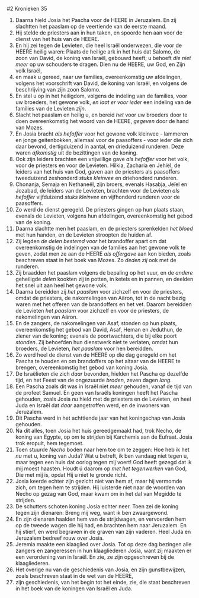 #2 Kronieken 35
1. Daarna hield Josia het Pascha voor de HEERE in Jeruzalem. En zij slachtten het paaslam op de veertiende van de eerste maand.
2. Hij stelde de priesters aan in hun taken, en spoorde hen aan voor de dienst van het huis van de HEERE.
3. En hij zei tegen de Levieten, die heel Israël onderwezen, die voor de HEERE heilig waren: Plaats de heilige ark in het huis dat Salomo, de zoon van David, de koning van Israël, gebouwd heeft; u behoeft *die niet meer* op uw schouders te dragen. Dien nu de HEERE, uw God, en Zijn volk Israël,
4. en maak u gereed, naar uw families, overeenkomstig uw afdelingen, volgens het voorschrift van David, de koning van Israël, en volgens de beschrijving van zijn zoon Salomo.
5. En stel u op in het heiligdom, volgens de indeling van de families, voor uw broeders, het gewone volk, *en laat er voor ieder* een indeling van de families van de Levieten *zijn*.
6. Slacht het paaslam en heilig u, en bereid *het* voor uw broeders door te doen overeenkomstig het woord van de HEERE, *gegeven* door de hand van Mozes.
7. En Josia bracht *als hefoffer* voor het gewone volk kleinvee - lammeren en jonge geitenbokken, allemaal voor de paasoffers - voor ieder die zich daar bevond, dertigduizend in aantal, en drieduizend runderen. Deze waren *afkomstig* uit de bezittingen van de koning.
8. Ook zijn leiders brachten een vrijwillige gave *als hefoffer* voor het volk, voor de priesters en voor de Levieten. Hilkia, Zacharia en Jehiël, de leiders van het huis van God, gaven aan de priesters als paasoffers tweeduizend zeshonderd *stuks kleinvee* en driehonderd runderen.
9. Chonanja, Semaja en Nethaneël, zijn broers, evenals Hasabja, Jeïel en Jozabad, de leiders van de Levieten, brachten voor de Levieten *als hefoffer* vijfduizend *stuks kleinvee* en vijfhonderd runderen voor de paasoffers.
10. Zo werd de dienst geregeld. De priesters gingen op hun plaats staan, evenals de Levieten, volgens hun afdelingen, overeenkomstig het gebod van de koning.
11. Daarna slachtte men het paaslam, en de priesters sprenkelden *het bloed* met hun handen, en de Levieten stroopten de huiden af.
12. Zij legden *de delen bestemd voor* het brandoffer apart om dat overeenkomstig de indelingen van de families aan het gewone volk te geven, zodat men ze aan de HEERE *als offergave* aan kon bieden, zoals beschreven staat in het boek van Mozes. Zo *deden zij* ook met de runderen.
13. Zij braadden het paaslam volgens de bepaling op het vuur, en de *andere* geheiligde *delen* kookten zij in potten, in ketels en in pannen, en deelden het snel uit aan heel het gewone volk.
14. Daarna bereidden zij *het paaslam* voor zichzelf en voor de priesters, omdat de priesters, de nakomelingen van Aäron, tot in de nacht bezig waren met het offeren van de brandoffers en het vet. Daarom bereidden de Levieten *het paaslam* voor zichzelf en voor de priesters, de nakomelingen van Aäron.
15. En de zangers, de nakomelingen van Asaf, stonden op hun plaats, overeenkomstig het gebod van David, Asaf, Heman en Jeduthun, de ziener van de koning; evenals de poortwachters, die bij elke poort *stonden*. Zij behoefden hun dienstwerk niet te verlaten, omdat hun broeders, de Levieten, *het paaslam* voor hen bereidden.
16. Zo werd heel de dienst van de HEERE op die dag geregeld om het Pascha te houden en om brandoffers op het altaar van de HEERE te brengen, overeenkomstig het gebod van koning Josia.
17. De Israëlieten die zich *daar* bevonden, hielden het Pascha op dezelfde tijd, en het Feest van de ongezuurde *broden*, zeven dagen *lang*.
18. Een Pascha zoals dit was in Israël niet *meer* gehouden, vanaf de tijd van de profeet Samuel. En geen van Israëls koningen heeft het Pascha gehouden, zoals Josia *nu* hield met de priesters en de Levieten, en heel Juda en Israël dat *daar* aangetroffen werd, en de inwoners van Jeruzalem.
19. Dit Pascha werd in het achttiende jaar van het koningschap van Josia gehouden.
20. Na dit alles, toen Josia het huis gereedgemaakt had, trok Necho, de koning van Egypte, op om te strijden bij Karchemis aan de Eufraat. Josia trok eropuit, hem tegemoet.
21. Toen stuurde *Necho* boden naar hem toe om te zeggen: Hoe heb ik het *nu* met u, koning van Juda? Wat u betreft, ik ben vandaag niet tegen u, maar tegen een huis dat oorlog tegen mij voert! God heeft gezegd dat ik mij moest haasten. Houdt ú daarom op *met het tegenwerken* van God, Die met mij is, opdat Hij u niet te gronde richt.
22. Josia keerde echter zijn gezicht niet van hem af, maar hij vermomde zich, om tegen hem te strijden. Hij luisterde niet naar de woorden van Necho op gezag van God, maar kwam om in het dal van Megiddo te strijden.
23. De schutters schoten koning Josia echter neer. Toen zei de koning tegen zijn dienaren: Breng mij weg, want ik ben zwaargewond.
24. En zijn dienaren haalden hem van de strijdwagen, en vervoerden hem op de tweede wagen die hij had, en brachten hem naar Jeruzalem. En hij stierf, en werd begraven in de graven van zijn vaderen. Heel Juda en Jeruzalem bedreef rouw over Josia.
25. Jeremia maakte een klaaglied over Josia. Tot op deze dag bezingen alle zangers en zangeressen in hun klaagliederen Josia, want zij maakten er een verordening van in Israël. En zie, ze zijn opgeschreven bij de klaagliederen.
26. Het overige nu van de geschiedenis van Josia, en zijn gunstbewijzen, zoals beschreven staat in de wet van de HEERE,
27. zijn geschiedenis, van het begin tot het einde, zie, die staat beschreven in het boek van de koningen van Israël en Juda.
